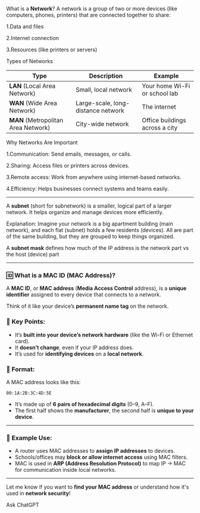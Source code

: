 What is a **Network**?
A network is a group of two or more devices (like computers, phones, printers) that are connected together to share:

1.Data and files

2.Internet connection

3.Resources (like printers or servers)

Types of Networks

| Type                                | Description                        | Example                        |
| ----------------------------------- | ---------------------------------- | ------------------------------ |
| **LAN** (Local Area Network)        | Small, local network               | Your home Wi-Fi or school lab  |
| **WAN** (Wide Area Network)         | Large-scale, long-distance network | The internet                   |
| **MAN** (Metropolitan Area Network) | City-wide network                  | Office buildings across a city |


Why Networks Are Important

1.Communication: Send emails, messages, or calls.

2.Sharing: Access files or printers across devices.

3.Remote access: Work from anywhere using internet-based networks.

4.Efficiency: Helps businesses connect systems and teams easily.

----

A **subnet** (short for subnetwork) is a smaller, logical part of a larger network. It helps organize and manage devices more efficiently.

Explanation:
Imagine your network is a big apartment building (main network), and each flat (subnet) holds a few residents (devices). All are part of the same building, but they are grouped to keep things organized.

A **subnet mask** defines how much of the IP address is the network part vs the host (device) part

-----

### 🆔 What is a MAC ID (MAC Address)?

A **MAC ID**, or **MAC address** (**Media Access Control** address), is a **unique identifier** assigned to every device that connects to a network.

Think of it like your device’s **permanent name tag** on the network.

### 📌 Key Points:

* It’s **built into your device’s network hardware** (like the Wi-Fi or Ethernet card).
* It **doesn’t change**, even if your IP address does.
* It’s used for **identifying devices** on a **local network**.

### 🔢 Format:

A MAC address looks like this:

```
00:1A:2B:3C:4D:5E
```

* It’s made up of **6 pairs of hexadecimal digits** (0–9, A–F).
* The first half shows the **manufacturer**, the second half is **unique to your device**.

---

### 🧠 Example Use:

* A router uses MAC addresses to **assign IP addresses** to devices.
* Schools/offices may **block or allow internet access** using MAC filters.
* MAC is used in **ARP (Address Resolution Protocol)** to map IP → MAC for communication inside local networks.

---

Let me know if you want to **find your MAC address** or understand how it's used in **network security**!




Ask ChatGPT

